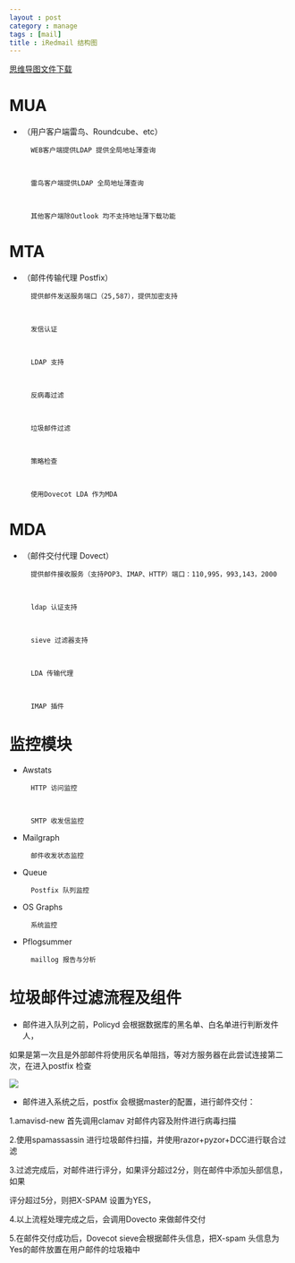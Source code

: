 ```yaml
---
layout : post
category : manage
tags : [mail]
title : iRedmail 结构图
---
```

[思维导图文件下载](#)
# MUA

- （用户客户端雷鸟、Roundcube、etc）

        WEB客户端提供LDAP 提供全局地址薄查询

        雷鸟客户端提供LDAP 全局地址薄查询

        其他客户端除Outlook 均不支持地址薄下载功能

# MTA

- （邮件传输代理 Postfix）

        提供邮件发送服务端口（25,587），提供加密支持

        发信认证

        LDAP 支持

        反病毒过滤

        垃圾邮件过滤

        策略检查

        使用Dovecot LDA 作为MDA 

# MDA 

- （邮件交付代理 Dovect）

        提供邮件接收服务（支持POP3、IMAP、HTTP）端口：110,995，993,143，2000

        ldap 认证支持

        sieve 过滤器支持

        LDA 传输代理

        IMAP 插件

# 监控模块

- Awstats

        HTTP 访问监控

        SMTP 收发信监控

- Mailgraph

        邮件收发状态监控

- Queue

        Postfix 队列监控

- OS Graphs

        系统监控 

- Pflogsummer

        maillog 报告与分析

# 垃圾邮件过滤流程及组件

- 邮件进入队列之前，Policyd 会根据数据库的黑名单、白名单进行判断发件人，
如果是第一次且是外部邮件将使用灰名单阻挡，等对方服务器在此尝试连接第二次，在进入postfix 检查

<html><img src="images/6n99nc9f5lpem3a0dsoom7avgu.jpg">

- 邮件进入系统之后，postfix 会根据master的配置，进行邮件交付：
1.amavisd-new 首先调用clamav 对邮件内容及附件进行病毒扫描
2.使用spamassassin 进行垃圾邮件扫描，并使用razor+pyzor+DCC进行联合过滤
3.过滤完成后，对邮件进行评分，如果评分超过2分，则在邮件中添加头部信息，如果
   评分超过5分，则把X-SPAM 设置为YES，
4.以上流程处理完成之后，会调用Dovecto 来做邮件交付
5.在邮件交付成功后，Dovecot sieve会根据邮件头信息，把X-spam 头信息为Yes的邮件放置在用户邮件的垃圾箱中